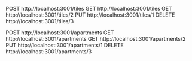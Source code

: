 
 

 POST http://localhost:3001/tiles
 GET  http://localhost:3001/tiles
 GET  http://localhost:3001/tiles/2
 PUT  http://localhost:3001/tiles/1
 DELETE http://localhost:3001/tiles/3



 POST http://localhost:3001/apartments
 GET  http://localhost:3001/apartments
 GET  http://localhost:3001/apartments/2
 PUT  http://localhost:3001/apartments/1
 DELETE http://localhost:3001/apartments/3



